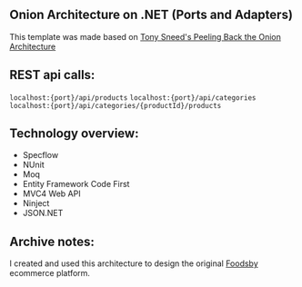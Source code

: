 ## Onion Architecture on .NET (Ports and Adapters)

This template was made based on [Tony Sneed's Peeling Back the Onion Architecture](https://blog.tonysneed.com/2011/10/08/peeling-back-the-onion-architecture/) 

## REST api calls: 

`localhost:{port}/api/products`
`localhost:{port}/api/categories`
`localhost:{port}/api/categories/{productId}/products`

## Technology overview:

- Specflow <br>
- NUnit <br>
- Moq <br>
- Entity Framework Code First <br>
- MVC4 Web API <br>
- Ninject <br>
- JSON.NET <br>

## Archive notes:

I created and used this architecture to design the original [Foodsby](https://www.foodsby.com) ecommerce platform.
